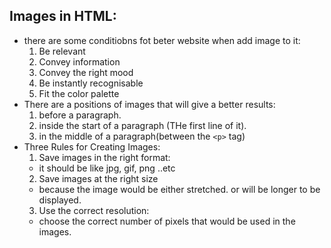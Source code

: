## Images in HTML:
* there are some conditiobns fot beter website when add image to it:
  1. Be relevant
  2. Convey information
  3. Convey the right mood
  4. Be instantly recognisable
  5. Fit the color palette
* There are a positions of images that will give a better results:
  1.  before a paragraph.
  2.  inside the start of a paragraph (THe first line of it).
  3.  in the middle of a paragraph(between the `<p>` tag)
* Three Rules for Creating Images:
  1. Save images in the right format:
    * it should be like jpg, gif, png ..etc
  2. Save images at the right size
    * because the image would be either stretched. or will be longer to be displayed.
  3. Use the correct resolution:
    * choose the correct number of pixels that would be used in the images.
